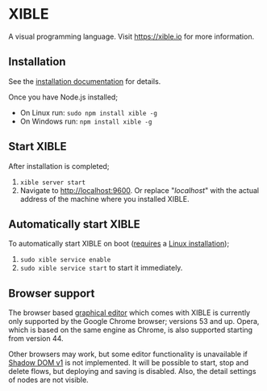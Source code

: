 # XIBLE
A visual programming language. Visit <https://xible.io> for more information.

## Installation
See the [installation documentation](https://xible.io/docs/installation) for details.

Once you have Node.js installed;
-   On Linux run: `sudo npm install xible -g`
-   On Windows run: `npm install xible -g`

## Start XIBLE
After installation is completed;
1. `xible server start`
2. Navigate to <http://localhost:9600>. Or replace "_localhost_" with the actual address of the machine where you installed XIBLE.

## Automatically start XIBLE
To automatically start XIBLE on boot ([requires](https://www.xible.io/docs/commandlinetools/xible.htm#service.enable) a [Linux installation](https://www.xible.io/docs/installation.htm#linux));
1. `sudo xible service enable`
2. `sudo xible service start` to start it immediately.

## Browser support
The browser based [graphical editor](http://xible.io/docs/editor/) which comes with XIBLE is currently only supported by the Google Chrome browser; versions 53 and up. Opera, which is based on the same engine as Chrome, is also supported starting from version 44.

Other browsers may work, but some editor functionality is unavailable if [Shadow DOM v1](http://caniuse.com/#search=shadow%20dom%20v1) is not implemented. It will be possible to start, stop and delete flows, but deploying and saving is disabled. Also, the detail settings of nodes are not visible.
